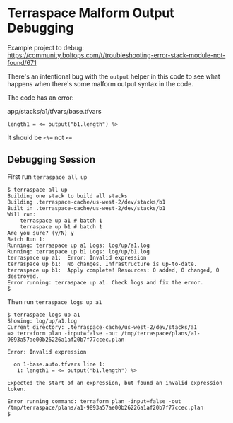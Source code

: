 # Terraspace Malform Output Debugging

Example project to debug: https://community.boltops.com/t/troubleshooting-error-stack-module-not-found/671

There's an intentional bug with the `output` helper in this code to see what happens when there's some malform output syntax in the code.

The code has an error:

app/stacks/a1/tfvars/base.tfvars

    length1 = <= output("b1.length") %>

It should be `<%=` not `<=`

## Debugging Session

First run `terraspace all up`

    $ terraspace all up
    Building one stack to build all stacks
    Building .terraspace-cache/us-west-2/dev/stacks/b1
    Built in .terraspace-cache/us-west-2/dev/stacks/b1
    Will run:
        terraspace up a1 # batch 1
        terraspace up b1 # batch 1
    Are you sure? (y/N) y
    Batch Run 1:
    Running: terraspace up a1 Logs: log/up/a1.log
    Running: terraspace up b1 Logs: log/up/b1.log
    terraspace up a1:  Error: Invalid expression
    terraspace up b1:  No changes. Infrastructure is up-to-date.
    terraspace up b1:  Apply complete! Resources: 0 added, 0 changed, 0 destroyed.
    Error running: terraspace up a1. Check logs and fix the error.
    $


Then run `terraspace logs up a1`

    $ terraspace logs up a1
    Showing: log/up/a1.log
    Current directory: .terraspace-cache/us-west-2/dev/stacks/a1
    => terraform plan -input=false -out /tmp/terraspace/plans/a1-9893a57ae00b26226a1af20b7f77ccec.plan

    Error: Invalid expression

      on 1-base.auto.tfvars line 1:
       1: length1 = <= output("b1.length") %>

    Expected the start of an expression, but found an invalid expression token.

    Error running command: terraform plan -input=false -out /tmp/terraspace/plans/a1-9893a57ae00b26226a1af20b7f77ccec.plan
    $

